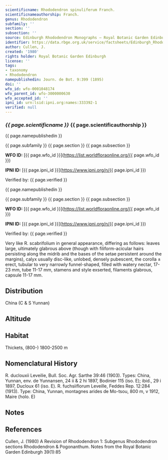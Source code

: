 ```yaml
---
scientificname: Rhododendron spinuliferum Franch.
scientificnameauthorship: Franch.
genus: Rhododendron
subfamily: ''
section: ''
subsection: ''
source: Edinburgh Rhododendron Monographs – Royal Botanic Garden Edinburgh
identifier: https://data.rbge.org.uk/service/factsheets/Edinburgh_Rhododendron_Monographs.xhtml
author: Cullen, J.
created: '1980'
rights holder: Royal Botanic Garden Edinburgh
license: ''
tags:
- taxonomy
- Rhododendron
namepublishedin: Journ. de Bot. 9:399 (1895)
doi: ''
wfo_id: wfo-0001048174
wfo_parent_id: wfo-3000000630
wfo_accepted_id: ''
ipni_id: urn:lsid:ipni.org:names:333392-1
verified: null
---
```

### _{{ page.scientificname }}_ {{ page.scientificauthorship }}
 {{ page.namepublishedin }}

{{ page.subfamily }} {{ page.section }} {{ page.subsection }}

**WFO ID:** [{{ page.wfo_id }}](https://list.worldfloraonline.org/{{ page.wfo_id }})

**IPNI ID:** [{{ page.ipni_id }}](https://www.ipni.org/n/{{ page.ipni_id }})

Verified by: {{ page.verified }}

 {{ page.namepublishedin }}

{{ page.subfamily }} {{ page.section }} {{ page.subsection }}

**WFO ID:** [{{ page.wfo_id }}](https://list.worldfloraonline.org/{{ page.wfo_id }})

**IPNI ID:** [{{ page.ipni_id }}](https://www.ipni.org/n/{{ page.ipni_id }})

Verified by: {{ page.verified }}



Very like R. scabrifolium in general appearance, differing as follows: leaves large, ultimately glabrous above (though with filiform-acicular hairs persisting along the midrib and the bases of the setae persistent around the margins), calyx usually disc-like, unlobed, densely pubescent, the corolla ± erect, tubular to very narrowly funnel-shaped, filled with watery nectar, 17-23 mm, tube 11-17 mm, stamens and style exserted, filaments glabrous, capsule 11-17 mm.

## Distribution
China (C & S Yunnan)

## Altitude


## Habitat
Thickets, (800-) 1800-2500 m

## Nomenclatural History
R. duclouxii Leveilie, Bull. Soc. Agr. Sarthe 39:46 (1903). Types: China, Yunnan, env. de Yunnansen, 24 ii & 2 hi 1897, Bodinier 115 (iso. E); ibid., 29 i 1897, Ducloux 61 (iso. E). R. fuchsiiflorum Leveille, Feddes Rep. 12:284 (1913). Type: China, Yunnan, montagnes arides de Mo-tsou, 800 m, v 1912, Maire (holo. E)
                       
## Notes


## References

Cullen, J. (1980) A Revision of Rhododendron 1: Subgenus Rhododendron sections Rhododendron & Pogonanthum. Notes from the Royal Botanic Garden Edinburgh 39(1):85
